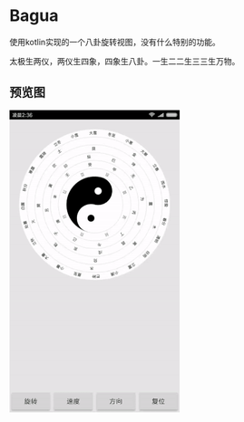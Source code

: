 # Bagua
使用kotlin实现的一个八卦旋转视图，没有什么特别的功能。

太极生两仪，两仪生四象，四象生八卦。一生二二生三三生万物。

## 预览图
![img](https://github.com/Reone/Bagua/blob/master/bagua.gif)
